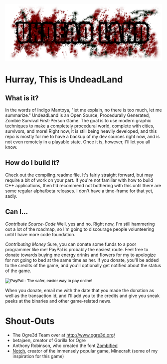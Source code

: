 ![UndeadLand Logo](https://github.com/mrozbarry/UndeadLand/blob/master/dist/media/materials/logo/logo-large.png "UndeadLand")

Hurray, This is UndeadLand
==========================
What is it?
-----------
In the words of Indigo Mantoya, "let me explain, no there is too much, let me summarize."
UndeadLand is an Open Source, Procedurally Generated, Zombie Survival First-Person Game.
The goal is to use modern graphic techniques to make a completely procedural world, complete with cities, survivors, and more!
Right now, it is still being heavily developed, and this repo is mostly for me to have a backup of my dev sources right now, and is not even remotely in a playable state.
Once it is, however, I'll let you all know.

How do I build it?
------------------
Check out the compiling.readme file.
It's fairly straight forward, but may require a bit of work on your part.
If you're not familiar with how to build C++ applications, then I'd recommend not bothering with this until there are some regular alpha/beta releases.
I don't have a time-frame for that yet, sadly.

Can I...
-----------------
*Contribute Source-Code*
Well, yes and no.  Right now, I'm still hammering out a lot of the roadmap, so I'm going to discourage people volunteering until I have more code foundation.

*Contributing Money*
Sure, you can donate some funds to a poor programmer like me!
PayPal is probably the easiest route.
Feel free to donate towards buying me energy drinks and flowers for my to apologize for not going to bed at the same time as her.
If you donate, you'll be added to the credits of the game, and you'll optionally get notified about the status of the game.

<form action="https://www.paypal.com/cgi-bin/webscr" method="post">
  <input type="hidden" name="cmd" value="_s-xclick">
  <input type="hidden" name="hosted_button_id" value="BSRAQPZB6QT6S">
  <input type="image" src="https://www.paypalobjects.com/en_US/i/btn/btn_donate_LG.gif" border="0" name="submit" alt="PayPal - The safer, easier way to pay online!">
  <img alt="" border="0" src="https://www.paypalobjects.com/en_US/i/scr/pixel.gif" width="1" height="1">
</form>

When you donate, email me with the date that you made the donation as well as the transaction id, and I'll add you to the credits and give you sneak peeks at the binaries and other game-related news.

Shout-Outs
==========
 * The Ogre3d Team over at http://www.ogre3d.org/
 * betajaen, creator of Gorilla for Ogre
 * Anthony Robinson, who created the font [Zombified](http://www.dafont.com/zombified-anfa.font)
 * [Notch](http://notch.tumblr.com/), creator of the immensely popular game, Minecraft (some of my inspiration for this game)

